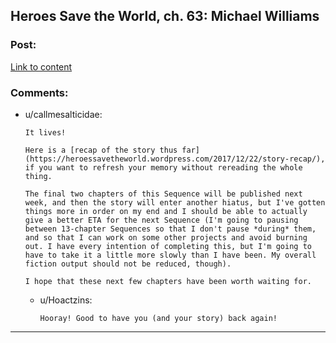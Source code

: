 ## Heroes Save the World, ch. 63: Michael Williams

### Post:

[Link to content](https://heroessavetheworld.wordpress.com/2017/12/22/sunlight-ch-11-michael-williams/)

### Comments:

- u/callmesalticidae:
  ```
  It lives! 

  Here is a [recap of the story thus far](https://heroessavetheworld.wordpress.com/2017/12/22/story-recap/), if you want to refresh your memory without rereading the whole thing. 

  The final two chapters of this Sequence will be published next week, and then the story will enter another hiatus, but I've gotten things more in order on my end and I should be able to actually give a better ETA for the next Sequence (I'm going to pausing between 13-chapter Sequences so that I don't pause *during* them, and so that I can work on some other projects and avoid burning out. I have every intention of completing this, but I'm going to have to take it a little more slowly than I have been. My overall fiction output should not be reduced, though). 

  I hope that these next few chapters have been worth waiting for.
  ```

  - u/Hoactzins:
    ```
    Hooray! Good to have you (and your story) back again!
    ```

---

